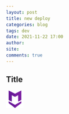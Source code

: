 ```yaml
---
layout: post
title: new deploy
categories: blog
tags: dev
date: 2021-11-22 17:00
author: 
site: 
comments: true
---
```


## Title

![IMGtext](https://github.com/adam-p/markdown-here/raw/main/src/common/images/icon48.png "Describe")
